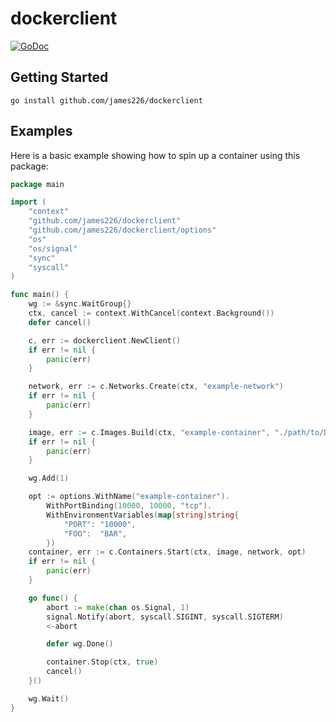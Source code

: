 # dockerclient

[![GoDoc](https://godoc.org/github.com/james226/dockerclient?status.svg)](https://godoc.org/github.com/james226/dockerclient)

## Getting Started

```shell
go install github.com/james226/dockerclient
```

## Examples

Here is a basic example showing how to spin up a container using this package:

```go
package main

import (
	"context"
	"github.com/james226/dockerclient"
	"github.com/james226/dockerclient/options"
	"os"
	"os/signal"
	"sync"
	"syscall"
)

func main() {
	wg := &sync.WaitGroup{}
	ctx, cancel := context.WithCancel(context.Background())
	defer cancel()

	c, err := dockerclient.NewClient()
	if err != nil {
		panic(err)
	}

	network, err := c.Networks.Create(ctx, "example-network")
	if err != nil {
		panic(err)
	}

	image, err := c.Images.Build(ctx, "example-container", "./path/to/Dockerfile")
	if err != nil {
		panic(err)
	}

	wg.Add(1)

	opt := options.WithName("example-container").
		WithPortBinding(10000, 10000, "tcp").
		WithEnvironmentVariables(map[string]string{
			"PORT": "10000",
			"FOO":  "BAR",
		})
	container, err := c.Containers.Start(ctx, image, network, opt)
	if err != nil {
		panic(err)
	}

	go func() {
		abort := make(chan os.Signal, 1)
		signal.Notify(abort, syscall.SIGINT, syscall.SIGTERM)
		<-abort

		defer wg.Done()

		container.Stop(ctx, true)
		cancel()
	}()

	wg.Wait()
}
```